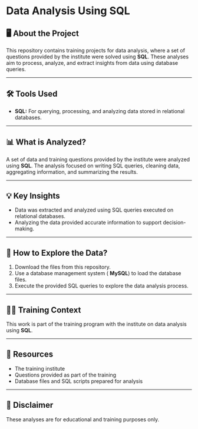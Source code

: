 # Data Analysis Using SQL

## 🖥️ About the Project
This repository contains training projects for data analysis, where a set of questions provided by the institute were solved using **SQL**. These analyses aim to process, analyze, and extract insights from data using database queries.

---

## 🛠️ Tools Used
- **SQL:** For querying, processing, and analyzing data stored in relational databases.

---

## 📊 What is Analyzed?
A set of data and training questions provided by the institute were analyzed using **SQL**. The analysis focused on writing SQL queries, cleaning data, aggregating information, and summarizing the results.

---

## 💡 Key Insights
- Data was extracted and analyzed using SQL queries executed on relational databases.  
- Analyzing the data provided accurate information to support decision-making.

---

## 📁 How to Explore the Data?
1. Download the files from this repository.  
2. Use a database management system ( **MySQL**) to load the database files.  
3. Execute the provided SQL queries to explore the data analysis process.

---

## 👨‍💻 Training Context
This work is part of the training program with the institute on data analysis using **SQL**.

---

## 🔗 Resources
- The training institute  
- Questions provided as part of the training  
- Database files and SQL scripts prepared for analysis

---

## 📜 Disclaimer
These analyses are for educational and training purposes only.
